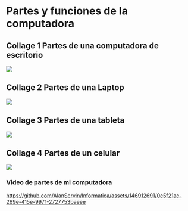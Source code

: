 # Partes y funciones de la computadora
## Collage 1 Partes de una computadora de escritorio
<img src="imágenes/P1.3 P1 PC.jpeg">

## Collage 2 Partes de una Laptop
<img src="imágenes/P1.3 P1 LapTop.jpeg">

## Collage 3 Partes de una tableta
<img src="imágenes/P1.3 P1 Tablet.jpeg">

## Collage 4 Partes de un celular
<img src="imágenes/P1.3 P1 Cel.jpeg">

### Video de partes de mi computadora
https://github.com/AlanServin/Informatica/assets/146912691/0c5f21ac-269e-415e-9971-2727753baeee


